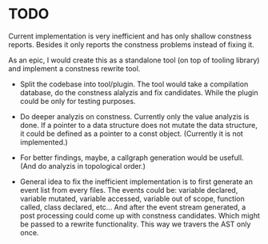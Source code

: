 # TODO

Current implementation is very inefficient and has only shallow constness
reports. Besides it only reports the constness problems instead of fixing it.

As an epic, I would create this as a standalone tool (on top of tooling
library) and implement a constness rewrite tool.

- Split the codebase into tool/plugin. The tool would take a compilation
  database, do the constness alalyzis and fix candidates. While the plugin
  could be only for testing purposes.

- Do deeper analyzis on constness. Currently only the value analyzis is done.
  If a pointer to a data structure does not mutate the data structure,
  it could be defined as a pointer to a const object. (Currently it is not
  implemented.)

- For better findings, maybe, a callgraph generation would be usefull.
  (And do analyzis in topological order.)

- General idea to fix the inefficient implementation is to first generate an
  event list from every files. The events could be: variable declared,
  variable mutated, variable accessed, variable out of scope, function called,
  class declared, etc... And after the event stream generated, a post
  processing could come up with constness candidates. Which might be passed
  to a rewrite functionality. This way we travers the AST only once.
